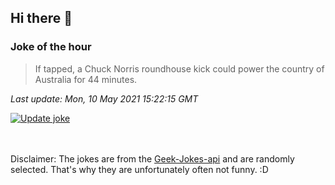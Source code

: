 ## Hi there 👋

### Joke of the hour
<!-- joke -->
>If tapped, a Chuck Norris roundhouse kick could power the country of Australia for 44 minutes.
<!-- /joke -->

*Last update: Mon, 10 May 2021 15:22:15 GMT*

[![Update joke](https://github.com/nclskfm/nclskfm/actions/workflows/joke.yml/badge.svg)](https://github.com/nclskfm/nclskfm/actions/workflows/joke.yml)

<br><br>
Disclaimer: The jokes are from the [Geek-Jokes-api](https://github.com/sameerkumar18/geek-joke-api) and are randomly selected. That's why they are unfortunately often not funny. :D
